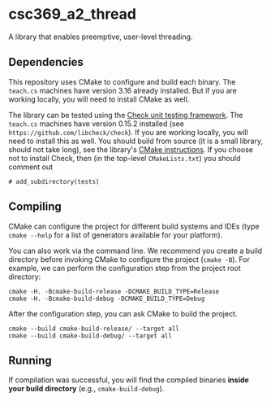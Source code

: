 # csc369_a2_thread

A library that enables preemptive, user-level threading.

## Dependencies

This repository uses CMake to configure and build each binary.
The `teach.cs` machines have version 3.16 already installed.
But if you are working locally, you will need to install CMake as well.

The library can be tested using the [Check unit testing framework](https://github.com/libcheck/check).
The `teach.cs` machines have version 0.15.2 installed (see `https://github.com/libcheck/check`).
If you are working locally, you will need to install this as well.
You should build from source (it is a small library, should not take long), see the library's [CMake instructions](https://github.com/libcheck/check#installing).
If you choose not to install Check, then (in the top-level `CMakeLists.txt`) you should comment out

    # add_subdirectory(tests)

## Compiling


CMake can configure the project for different build systems and IDEs (type `cmake --help` for a list of generators available for your platform).

You can also work via the command line.
We recommend you create a build directory before invoking CMake to configure the project (`cmake -B`).
For example, we can perform the configuration step from the project root directory:

	cmake -H. -Bcmake-build-release -DCMAKE_BUILD_TYPE=Release
	cmake -H. -Bcmake-build-debug -DCMAKE_BUILD_TYPE=Debug

After the configuration step, you can ask CMake to build the project.

	cmake --build cmake-build-release/ --target all
	cmake --build cmake-build-debug/ --target all

## Running

If compilation was successful, you will find the compiled binaries **inside your build directory** (e.g., `cmake-build-debug`).
